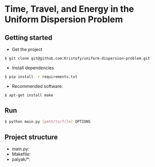 # Time, Travel, and Energy in the Uniform Dispersion Problem

## Getting started

- Get the project

```bash
$ git clone git@github.com:Kristofy/uniform-dispersion-problem.git
```

- Install dependencies

```bash
$ pip install -r requirements.txt
```

- Recommended software:

```bash 
$ apt-get install make
```

## Run
```bash
$ python main.py [path/to/file] OPTIONS 
```

## Project structure
- main.py: 
- Makefile: 
- palyak/*:
